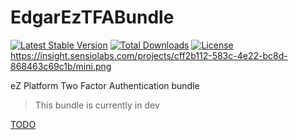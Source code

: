 # EdgarEzTFABundle

[![Latest Stable Version](https://poser.pugx.org/edgarez/tfabundle/v/stable)](https://packagist.org/packages/edgarez/tfabundle) 
[![Total Downloads](https://poser.pugx.org/edgarez/tfabundle/downloads)](https://packagist.org/packages/edgarez/tfabundle)
[![License](https://poser.pugx.org/edgarez/tfabundle/license)](https://packagist.org/packages/edgarez/tfabundle)
https://insight.sensiolabs.com/projects/cff2b112-583c-4e22-bc8d-868463c69c1b/mini.png

eZ Platform Two Factor Authentication bundle

> This bundle is currently in dev

[TODO](TODO.md)
